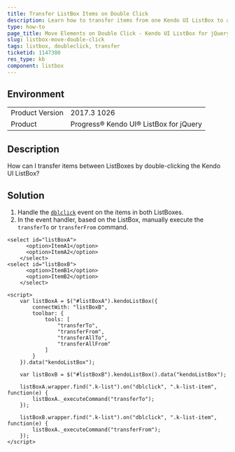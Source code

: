 ```yaml
---
title: Transfer ListBox Items on Double Click
description: Learn how to transfer items from one Kendo UI ListBox to another by double-clicking them.
type: how-to
page_title: Move Elements on Double Click - Kendo UI ListBox for jQuery
slug: listbox-move-double-click
tags: listbox, doubleclick, transfer
ticketid: 1147380
res_type: kb
component: listbox
---
```


## Environment

<table>
	<tr>
		<td>Product Version</td>
		<td>2017.3 1026</td>
	</tr>
	<tr>
		<td>Product</td>
		<td>Progress® Kendo UI® ListBox for jQuery</td>
	</tr>
</table>


## Description

How can I transfer items between ListBoxes by double-clicking the Kendo UI ListBox?

## Solution

1. Handle the [`dblclick`](https://api.jquery.com/dblclick/) event on the items in both ListBoxes.
1. In the event handler, based on the ListBox, manually execute the `transferTo` or `transferFrom` command.

```dojo
<select id="listBoxA">
      <option>ItemA1</option>
      <option>ItemA2</option>
    </select>
<select id="listBoxB">
      <option>ItemB1</option>
      <option>ItemB2</option>
    </select>

<script>
    var listBoxA = $("#listBoxA").kendoListBox({
        connectWith: "listBoxB",
        toolbar: {
            tools: [
                "transferTo",
                "transferFrom",
                "transferAllTo",
                "transferAllFrom"
            ]
        }
    }).data("kendoListBox");

    var listBoxB = $("#listBoxB").kendoListBox().data("kendoListBox");

    listBoxA.wrapper.find(".k-list").on("dblclick", ".k-list-item", function(e) {
        listBoxA._executeCommand("transferTo");
    });

    listBoxB.wrapper.find(".k-list").on("dblclick", ".k-list-item", function(e) {
        listBoxA._executeCommand("transferFrom");
    });
</script>
```
